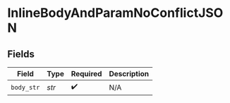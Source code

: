 # InlineBodyAndParamNoConflictJSON


## Fields

| Field              | Type               | Required           | Description        |
| ------------------ | ------------------ | ------------------ | ------------------ |
| `body_str`         | *str*              | :heavy_check_mark: | N/A                |